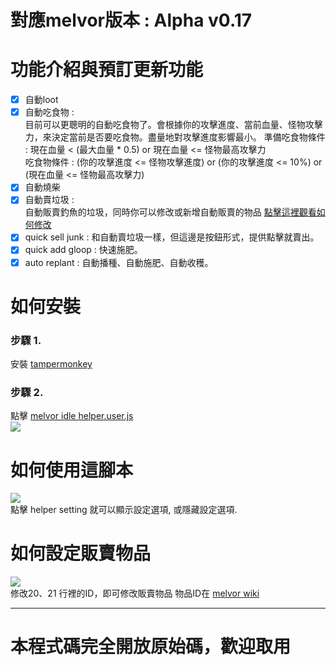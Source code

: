 # 對應melvor版本 : Alpha v0.17  
# 功能介紹與預訂更新功能
- [x] 自動loot
- [x] 自動吃食物 :  
目前可以更聰明的自動吃食物了。會根據你的攻擊進度、當前血量、怪物攻擊力，來決定當前是否要吃食物。盡量地對攻擊進度影響最小。
準備吃食物條件 : 現在血量 < (最大血量 * 0.5)  or  現在血量 <= 怪物最高攻擊力  
吃食物條件 :  (你的攻擊進度 <= 怪物攻擊進度) or (你的攻擊進度 <= 10%) or (現在血量 <= 怪物最高攻擊力)  
- [x] 自動燒柴
- [x] 自動賣垃圾 :  
自動販賣釣魚的垃圾，同時你可以修改或新增自動販賣的物品 [點擊這裡觀看如何修改](#如何設定販賣物品)  
- [x] quick sell junk : 和自動賣垃圾一樣，但這邊是按鈕形式，提供點擊就賣出。
- [x] quick add gloop : 快速施肥。
- [x] auto replant : 自動播種、自動施肥、自動收穫。

# 如何安裝  
### 步驟 1. 
安裝 [tampermonkey](https://chrome.google.com/webstore/detail/tampermonkey/dhdgffkkebhmkfjojejmpbldmpobfkfo)  

### 步驟 2.
點擊 [melvor idle helper.user.js](https://github.com/cool9203/MelvorIdle-Helper/blob/master/melvor%20idle%20helper.user.js)  
![](https://i.imgur.com/JUx8S7T.png)  


# 如何使用這腳本  
![](https://i.imgur.com/wJdBScd.png)  
點擊 helper setting 就可以顯示設定選項, 或隱藏設定選項.


# 如何設定販賣物品  
![](https://i.imgur.com/N37Vgyz.png)  
修改20、21 行裡的ID，即可修改販賣物品
物品ID在 [melvor wiki](https://wiki.melvoridle.com/index.php?title=Table_of_Items)  

---

# 本程式碼完全開放原始碼，歡迎取用
